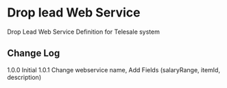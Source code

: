 # Drop lead Web Service

Drop Lead Web Service Definition for Telesale system

## Change Log
1.0.0 Initial
1.0.1 Change webservice name, Add Fields (salaryRange, itemId, description) 
